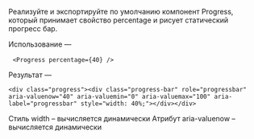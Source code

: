 Реализуйте и экспортируйте по умолчанию компонент Progress, который принимает свойство percentage и рисует статический прогресс бар.

Использование — <pre> `<Progress percentage={40} />` </pre>

Результат — <pre> `<div class="progress"><div class="progress-bar" role="progressbar" aria-valuenow="40" aria-valuemin="0" aria-valuemax="100" aria-label="progressbar" style="width: 40%;"></div></div>` </pre>

Стиль width – вычисляется динамически
Атрибут aria-valuenow – вычисляется динамически
